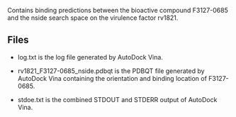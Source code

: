 Contains binding predictions between the bioactive compound F3127-0685 and the nside search space on the virulence factor rv1821.

## Files

- log.txt is the log file generated by AutoDock Vina.

- rv1821_F3127-0685_nside.pdbqt is the PDBQT file generated by AutoDock Vina containing the orientation and binding location of F3127-0685.

- stdoe.txt is the combined STDOUT and STDERR output of AutoDock Vina.

